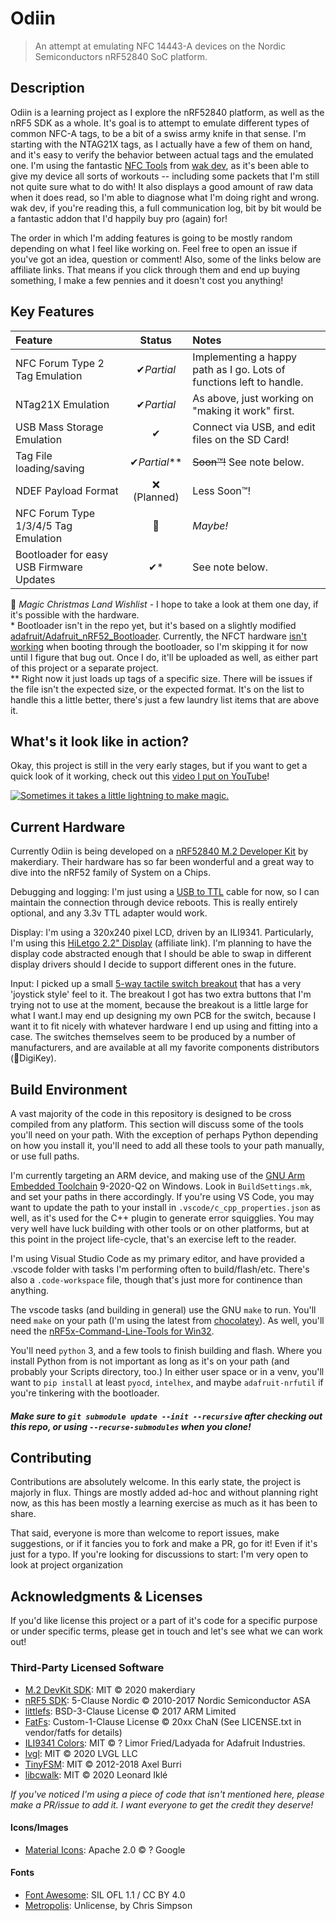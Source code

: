 # Odiin

> An attempt at emulating NFC 14443-A devices on the Nordic Semiconductors nRF52840 SoC platform.

## Description

Odiin is a learning project as I explore the nRF52840 platform, as well as the nRF5 SDK as a whole. It's goal is to attempt to emulate different types of common NFC-A tags, to be a bit of a swiss army knife in that sense. I'm starting with the NTAG21X tags, as I actually have a few of them on hand, and it's easy to verify the behavior between actual tags and the emulated one. I'm using the fantastic [NFC Tools](https://apps.apple.com/us/app/nfc-tools/id1252962749) from [wak dev](https://www.wakdev.com/), as it's been able to give my device all sorts of workouts -- including some packets that I'm still not quite sure what to do with! It also displays a good amount of raw data when it does read, so I'm able to diagnose what I'm doing right and wrong. wak dev, if you're reading this, a full communication log, bit by bit would be a fantastic addon that I'd happily buy pro (again) for!

The order in which I'm adding features is going to be mostly random depending on what I feel like working on. Feel free to open an issue if you've got an idea, question or comment! Also, some of the links below are affiliate links. That means if you click through them and end up buying something, I make a few pennies and it doesn't cost you anything!

## Key Features

|Feature|Status|Notes|
|:-|:-:|:-|
|NFC Forum Type 2 Tag Emulation|✔*Partial*|Implementing a happy path as I go. Lots of functions left to handle.|
|NTag21X Emulation|✔*Partial*|As above, just working on "making it work" first.|
|USB Mass Storage Emulation|✔|Connect via USB, and edit files on the SD Card!|
|Tag File loading/saving|✔*Partial*\*\*|~~Soon™!~~ See note below.|
|NDEF Payload Format|❌ (Planned)|Less Soon™!|
|NFC Forum Type 1/3/4/5 Tag Emulation|🎄|*Maybe!*|
|Bootloader for easy USB Firmware Updates|✔*|See note below.|

🎄 *Magic Christmas Land Wishlist* - I hope to take a look at them one day, if it's possible with the hardware.  
\* Bootloader isn't in the repo yet, but it's based on a slightly modified [adafruit/Adafruit_nRF52_Bootloader](https://github.com/adafruit/Adafruit_nRF52_Bootloader). Currently, the NFCT hardware [isn't working](https://github.com/adafruit/Adafruit_nRF52_Bootloader/issues/150) when booting through the bootloader, so I'm skipping it for now until I figure that bug out. Once I do, it'll be uploaded as well, as either part of this project or a separate project.  
\*\* Right now it just loads up tags of a specific size. There will be issues if the file isn't the expected size, or the expected format. It's on the list to handle this a little better, there's just a few laundry list items that are above it.

## What's it look like in action?

Okay, this project is still in the very early stages, but if you want to get a quick look of it working, check out this [video I put on YouTube](https://youtu.be/bRNZewXajJM)!

[![Sometimes it takes a little lightning to make magic.](http://img.youtube.com/vi/bRNZewXajJM/0.jpg)](http://www.youtube.com/watch?v=bRNZewXajJM "Odiin in very rough action!")

## Current Hardware

Currently Odiin is being developed on a [nRF52840 M.2 Developer Kit](https://store.makerdiary.com/products/nrf52840-m2-developer-kit) by makerdiary. Their hardware has so far been wonderful and a great way to dive into the nRF52 family of System on a Chips.

Debugging and logging: I'm just using a [USB to TTL](https://amzn.to/2OSYcJb) cable for now, so I can maintain the connection through device reboots. This is really entirely optional, and any 3.3v TTL adapter would work.

Display: I'm using a 320x240 pixel LCD, driven by an ILI9341. Particularly, I'm using this [HiLetgo 2.2" Display](https://www.amazon.com/gp/product/B01CZL6QIQ/ref=as_li_tl?ie=UTF8&tag=cmd0ed-20&camp=1789&creative=9325&linkCode=as2&creativeASIN=B01CZL6QIQ&linkId=e4fa58ed89551ceb71b44a4eca0320d2) (affiliate link). I'm planning to have the display code abstracted enough that I should be able to swap in different display drivers should I decide to support different ones in the future.

Input: I picked up a small [5-way tactile switch breakout](https://amzn.to/3hy9GxS) that has a very 'joystick style' feel to it. The breakout I got has two extra buttons that I'm trying not to use at the moment, because the breakout is a little large for what I want.I may end up designing my own PCB for the switch, because I want it to fit nicely with whatever hardware I end up using and fitting into a case. The switches themselves seem to be produced by a number of manufacturers, and are available at all my favorite components distributors (💖DigiKey).

## Build Environment

A vast majority of the code in this repository is designed to be cross compiled from any platform. This section will discuss some of the tools you'll need on your path. With the exception of perhaps Python depending on how you install it, you'll need to add all these tools to your path manually, or use full paths.

 I'm currently targeting an ARM device, and making use of the [GNU Arm Embedded Toolchain](https://developer.arm.com/tools-and-software/open-source-software/developer-tools/gnu-toolchain/gnu-rm/downloads) 9-2020-Q2 on Windows. Look in `BuildSettings.mk`, and set your paths in there accordingly. If you're using VS Code, you may want to update the path to your install in `.vscode/c_cpp_properties.json` as well, as it's used for the C++ plugin to generate error squigglies. You may very well have luck building with other tools or on other platforms, but at this point in the project life-cycle, that's an exercise left to the reader.

I'm using Visual Studio Code as my primary editor, and have provided a .vscode folder with tasks I'm performing often to build/flash/etc. There's also a `.code-workspace` file, though that's just more for continence than anything.

The vscode tasks (and building in general) use the GNU `make` to run. You'll need `make` on your path (I'm using the latest from [chocolatey](https://chocolatey.org/packages/make)). As well, you'll need the [nRF5x-Command-Line-Tools for Win32](https://www.nordicsemi.com/Software-and-Tools/Development-Tools/nRF-Command-Line-Tools/Download#infotabs).

You'll need `python` 3, and a few tools to finish building and flash. Where you install Python from is not important as long as it's on your path (and probably your Scripts directory, too.) In either user space or in a venv, you'll want to `pip install` at least `pyocd`, `intelhex`, and maybe `adafruit-nrfutil` if you're tinkering with the bootloader.

##### Make sure to `git submodule update --init --recursive` after checking out this repo, or using `--recurse-submodules` when you clone!

## Contributing

Contributions are absolutely welcome. In this early state, the project is majorly in flux. Things are mostly added ad-hoc and without planning right now, as this has been mostly a learning exercise as much as it has been to share.

That said, everyone is more than welcome to report issues, make suggestions, or if it fancies you to fork and make a PR, go for it! Even if it's just for a typo. If you're looking for discussions to start: I'm very open to look at project organization

## Acknowledgments & Licenses

If you'd like license this project or a part of it's code for a specific purpose or under specific terms, please get in touch and let's see what we can work out!

### Third-Party Licensed Software

- [M.2 DevKit SDK](https://github.com/makerdiary/nrf52840-m2-devkit): MIT © 2020 makerdiary
- [nRF5 SDK](https://developer.nordicsemi.com/): 5-Clause Nordic © 2010-2017 Nordic Semiconductor ASA
- [littlefs](https://github.com/ARMmbed/littlefs): BSD-3-Clause License © 2017 ARM Limited
- [FatFs](http://elm-chan.org/fsw/ff/00index_e.html): Custom-1-Clause License © 20xx ChaN (See LICENSE.txt in vendor/fatfs for details)
- [ILI9341 Colors](https://github.com/adafruit/Adafruit_ILI9341): MIT © ? Limor Fried/Ladyada for Adafruit Industries.
- [lvgl](https://github.com/lvgl/lvgl): MIT © 2020 LVGL LLC
- [TinyFSM](https://github.com/digint/tinyfsm): MIT © 2012-2018 Axel Burri
- [libcwalk](https://github.com/likle/cwalk): MIT © 2020 Leonard Iklé

*If you've noticed I'm using a piece of code that isn't mentioned here, please make a PR/issue to add it. I want everyone to get the credit they deserve!*

#### Icons/Images
- [Material Icons](https://material.io/): Apache 2.0 © ? Google

#### Fonts

- [Font Awesome](https://github.com/FortAwesome/Font-Awesome): SIL OFL 1.1 / CC BY 4.0
- [Metropolis](https://github.com/chrismsimpson/Metropolis): Unlicense, by Chris Simpson
